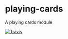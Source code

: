 # playing-cards
A playing cards module

[![Travis](https://img.shields.io/travis/pevargas/playin-cards.svg?maxAge=2592000?style=flat-square)](https://travis-ci.org/pevargas/playing-cards)
